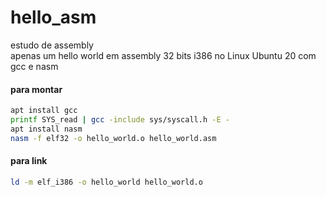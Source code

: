 # hello_asm
estudo de assembly <br>
apenas um hello world em assembly 32 bits i386 no Linux Ubuntu 20 com gcc e nasm  <br>

#### para montar 
```zsh
apt install gcc  
printf SYS_read | gcc -include sys/syscall.h -E -  
apt install nasm
nasm -f elf32 -o hello_world.o hello_world.asm  
```

#### para link
```zsh
ld -m elf_i386 -o hello_world hello_world.o 
```
